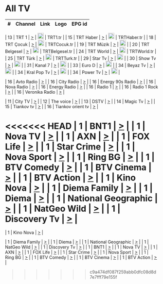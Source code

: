 <h1>All TV</h1>

| #   | Channel        | Link  | Logo | EPG id |
|:---:|:--------------:|:-----:|:----:|:------:|

| 13  | TRT 1            | [>](https://tv-trt1.medya.trt.com.tr/master.m3u8) | <img height="20" src="https://i.imgur.com/j786OLG.png"/> | TRT1.tr |
| 15  | TRT Haber        | [>](https://tv-trthaber.medya.trt.com.tr/master.m3u8) | <img height="20" src="https://i.imgur.com/OVfo8Ab.png"/> | TRTHaber.tr |
| 18  | TRT Çocuk        | [>](https://tv-trtcocuk.medya.trt.com.tr/master.m3u8) | <img height="20" src="https://i.imgur.com/QLFmD6d.png"/> | TRTCocuk.tr |
| 19  | TRT Müzik        | [>](https://tv-trtmuzik.medya.trt.com.tr/master.m3u8) | <img height="20" src="https://i.imgur.com/fIVFCEd.png"/> |
| 20  | TRT Belgesel     | [>](https://tv-trtbelgesel.medya.trt.com.tr/master.m3u8) | <img height="20" src="https://i.imgur.com/MGO87pe.png"/> | TRTBelgesel.tr |
| 24  | TRT World        | [>](https://tv-trtworld.medya.trt.com.tr/master.m3u8) | <img height="20" src="https://i.imgur.com/JEA2xpv.png"/> | TRTWorld.tr |
| 25  | TRT Türk         | [>](https://tv-trtturk.medya.trt.com.tr/master.m3u8) | <img height="20" src="https://i.imgur.com/OSTOQNw.png"/> | TRTTurk.tr |
| 29  | Star Tv   | [>](https://dogus-live.daioncdn.net/startv/startv_360p.m3u8) | <img height="20" src="https://i.imgur.com/IebUZx1.png"/> |
| 30  | Show Tv     | [>](https://ciner-live.daioncdn.net/showtv/showtv.m3u8) | <img height="20" src="https://i.imgur.com/IebUZx1.png"/> |
| 31  | Kanal 7     | [>](https://kanal7-live.daioncdn.net/kanal7/kanal7.m3u8) | <img height="20" src="https://i.imgur.com/IebUZx1.png"/> |
| 33  | Euro D    | [>](https://www.youtube.com/user/KanalD/live) | <img height="20" src="https://i.imgur.com/IebUZx1.png"/> |
| 34  | Beyaz Tv     | [>](https://beyaztv-live.daioncdn.net/beyaztv/beyaztv.m3u8) | <img height="20" src="https://i.imgur.com/IebUZx1.png"/> |
| 34  | Kral Pop Tv     | [>](https://www.youtube.com/watch?v=GuFTuKoXepw) | <img height="20" src="https://i.imgur.com/IebUZx1.png"/> |
| 34  | Power Tv     | [>](https://livetv.powerapp.com.tr/powerTV/powerhd.smil/chunklist.m3u8) | <img height="20" src="https://i.imgur.com/IebUZx1.png"/> |

| 16  | Avto Radio | [>](http://stream.metacast.eu/avtoradio.mp3.m3u) |
| 16  | City Radio | [>](http://stream.metacast.eu/city.aac.m3u) |
| 16  | Energy 90s Radio | [>](http://stream.metacast.eu/energy-90s.m3u) |
| 16  | Nova Radio | [>](http://stream.metacast.eu/nova.aac.m3u) |
| 16  | Energy Radio | [>](http://stream.metacast.eu/nrj.aac.m3u) |
| 16  | Radio 1 | [>](http://stream.metacast.eu/radio1.aac.m3u) |
| 16  | Radio 1 Rock | [>](http://stream.metacast.eu/radio1rock.aac.m3u) |
| 16  | Veronika Radio | [>](http://stream.metacast.eu/veronika.aac.m3u) |

| 11  | City TV | [>](https://tv.city.bg/play/tshls/citytv/index.m3u8) |
| 12  | The voice | [>](https://bss1.neterra.tv/thevoice/thevoice.m3u8) |
| 13  | DSTV | [>](http://46.249.95.140:8081/hls/data.m3u8) |
| 14  | Magic Tv | [>](https://bss1.neterra.tv/magictv/magictv.m3u8) |
| 15  | Tiankov tv | [>](https://streamer103.neterra.tv/tiankov-folk/live.m3u8) |
| 16  | Tiankov orient tv | [>](https://streamer103.neterra.tv/tiankov-orient/live.m3u8) |

<<<<<<< HEAD
| 1 | BNT1 | [>](https://ymkaya.xyz:19855/tv/bnt1/playlist.m3u8?wmsAuthSign=c2VydmVyX3RpbWU9MS8xNi8yMDI1IDc6MjA6NDkgUE0maGFzaF92YWx1ZT15eDJKRll4N1hCZmZmSVhOTDhLb2l3PT0mdmFsaWRtaW51dGVzPTYw) |
| 1 | Nova TV | [>](https://ymkaya.xyz:19855/tv/novatv/playlist.m3u8?wmsAuthSign=c2VydmVyX3RpbWU9MS8xNi8yMDI1IDc6MjE6MDAgUE0maGFzaF92YWx1ZT0xSnExbU5wY0V5N3NXWFdDdWxlU1l3PT0mdmFsaWRtaW51dGVzPTYw) |
| 1 | AXN | [>](https://ymkaya.xyz:19855/tv/axn/playlist.m3u8?wmsAuthSign=c2VydmVyX3RpbWU9MS8xNi8yMDI1IDc6MjE6MTAgUE0maGFzaF92YWx1ZT1uelJsNnRjajFpbTFXYVgvdmFQVXhnPT0mdmFsaWRtaW51dGVzPTYw) |
| 1 | FOX Life | [>](https://ymkaya.xyz:19855/tv/foxlife/playlist.m3u8?wmsAuthSign=c2VydmVyX3RpbWU9MS8xNi8yMDI1IDc6MjE6MjEgUE0maGFzaF92YWx1ZT01L2k0VGViQzBvb3Y3dVhUZlhKbFFRPT0mdmFsaWRtaW51dGVzPTYw) |
| 1 | Star Crime | [>](https://ymkaya.xyz:19855/tv/foxcrime/playlist.m3u8?wmsAuthSign=c2VydmVyX3RpbWU9MS8xNi8yMDI1IDc6MjE6MzEgUE0maGFzaF92YWx1ZT11dzF1ZjdYYUIwMmVFeE1xckVnb0pRPT0mdmFsaWRtaW51dGVzPTYw) |
| 1 | Nova Sport | [>](https://ymkaya.xyz:19855/tv/novasport/playlist.m3u8?wmsAuthSign=c2VydmVyX3RpbWU9MS8xNi8yMDI1IDc6MjE6NDEgUE0maGFzaF92YWx1ZT1WVEdjbytUam0wTXMzSks1WC9FRVBBPT0mdmFsaWRtaW51dGVzPTYw) |
| 1 | Ring BG | [>](https://ymkaya.xyz:19855/tv/ringbg/playlist.m3u8?wmsAuthSign=c2VydmVyX3RpbWU9MS8xNi8yMDI1IDc6MjE6NTEgUE0maGFzaF92YWx1ZT1MbmxsYnY3bDI2aFRiZ3hLZU0vNVZRPT0mdmFsaWRtaW51dGVzPTYw) |
| 1 | BTV Comedy | [>](https://ymkaya.xyz:19855/tv/btvcomedy/playlist.m3u8?wmsAuthSign=c2VydmVyX3RpbWU9MS8xNi8yMDI1IDc6MjI6MDEgUE0maGFzaF92YWx1ZT1YVjBWcXkvS3ZTYVMxNVR0cWpFQ09RPT0mdmFsaWRtaW51dGVzPTYw) |
| 1 | BTV Cinema | [>](https://ymkaya.xyz:19855/tv/btvcinema/playlist.m3u8?wmsAuthSign=c2VydmVyX3RpbWU9MS8xNi8yMDI1IDc6MjI6MTEgUE0maGFzaF92YWx1ZT02TWp2aldYQ0hBK2V2azBockVacVNRPT0mdmFsaWRtaW51dGVzPTYw) |
| 1 | BTV Action | [>](https://ymkaya.xyz:19855/tv/btvaction/playlist.m3u8?wmsAuthSign=c2VydmVyX3RpbWU9MS8xNi8yMDI1IDc6MjI6MjEgUE0maGFzaF92YWx1ZT12Sjc1RVdvM20zRk1aZDk5UGt1SlhnPT0mdmFsaWRtaW51dGVzPTYw) |
| 1 | Kino Nova | [>](https://ymkaya.xyz:19855/tv/kinonova/playlist.m3u8?wmsAuthSign=c2VydmVyX3RpbWU9MS8xNi8yMDI1IDc6MjI6MzEgUE0maGFzaF92YWx1ZT1lclJHVkRSQncvc2Fyem90emNjaGlRPT0mdmFsaWRtaW51dGVzPTYw) |
| 1 | Diema Family | [>](https://ymkaya.xyz:19855/tv/diemafamily/playlist.m3u8?wmsAuthSign=c2VydmVyX3RpbWU9MS8xNi8yMDI1IDc6MjI6NDEgUE0maGFzaF92YWx1ZT1ielptdnVEdGhjMnV1T09xT1ViRlV3PT0mdmFsaWRtaW51dGVzPTYw) |
| 1 | Diema | [>](https://ymkaya.xyz:19855/tv/diema/playlist.m3u8?wmsAuthSign=c2VydmVyX3RpbWU9MS8xNi8yMDI1IDc6MjI6NTEgUE0maGFzaF92YWx1ZT00WTIvdUNFcXNLS0ppeG5sWmlFUWxnPT0mdmFsaWRtaW51dGVzPTYw) |
| 1 | National Geographic | [>](https://ymkaya.xyz:19855/tv/natgeo/playlist.m3u8?wmsAuthSign=c2VydmVyX3RpbWU9MS8xNi8yMDI1IDc6MjM6NTAgUE0maGFzaF92YWx1ZT1RbStqamxxVVJMTEFCRjAySzBhYUVRPT0mdmFsaWRtaW51dGVzPTYw) |
| 1 | NatGeo Wild | [>](https://ymkaya.xyz:19855/tv/natgeowild/playlist.m3u8?wmsAuthSign=c2VydmVyX3RpbWU9MS8xNi8yMDI1IDc6MjQ6MDAgUE0maGFzaF92YWx1ZT1xVEM0bWNDOWVLbXVJV0pNajJidEJRPT0mdmFsaWRtaW51dGVzPTYw) |
| 1 | Discovery Tv | [>](https://ymkaya.xyz:19855/tv/discovery/playlist.m3u8?wmsAuthSign=c2VydmVyX3RpbWU9MS8xNi8yMDI1IDc6MjQ6MTAgUE0maGFzaF92YWx1ZT1KWENEaHEwTTZyTTBlQVV3S1JZME5RPT0mdmFsaWRtaW51dGVzPTYw) |
=======


| 1 | Kino Nova | [>](https://ymkaya.xyz:11336/tv/kinonova/playlist.m3u8?wmsAuthSign=c2VydmVyX3RpbWU9MS8yLzIwMjUgNDo0MDoyMCBBTSZoYXNoX3ZhbHVlPWlFS1FrWEtMMVRFM3l5YklUWUJQUHc9PSZ2YWxpZG1pbnV0ZXM9NjA=) |

| 1 | Diema Family | [>](https://ymkaya.xyz:11336/tv/diemafamily/playlist.m3u8?wmsAuthSign=c2VydmVyX3RpbWU9MS8yLzIwMjUgNDo0MDozMCBBTSZoYXNoX3ZhbHVlPUVUaTVKTldvZTF5WVVCM0YwL21kaXc9PSZ2YWxpZG1pbnV0ZXM9NjA=) |
| 1 | Diema | [>](https://ymkaya.xyz:11336/tv/diema/playlist.m3u8?wmsAuthSign=c2VydmVyX3RpbWU9MS8yLzIwMjUgNDo0MDo0MCBBTSZoYXNoX3ZhbHVlPVlYMWVJT2NuUjNpUTBsaytEUFFOS2c9PSZ2YWxpZG1pbnV0ZXM9NjA=) |
| 1 | National Geographic | [>](https://ymkaya.xyz:11336/tv/natgeo/playlist.m3u8?wmsAuthSign=c2VydmVyX3RpbWU9MS8yLzIwMjUgNDo0MTo0MSBBTSZoYXNoX3ZhbHVlPTJQTlVmcG5nYWx0M013eUhGRGxnd0E9PSZ2YWxpZG1pbnV0ZXM9NjA=) |
| 1 | NatGeo Wild | [>](https://ymkaya.xyz:11336/tv/natgeowild/playlist.m3u8?wmsAuthSign=c2VydmVyX3RpbWU9MS8yLzIwMjUgNDo0MTo1MSBBTSZoYXNoX3ZhbHVlPVl1OXZaTTliN0hGWEN3eDBYd1duNkE9PSZ2YWxpZG1pbnV0ZXM9NjA=) |
| 1 | Discovery Tv | [>](https://ymkaya.xyz:11336/tv/discovery/playlist.m3u8?wmsAuthSign=c2VydmVyX3RpbWU9MS8yLzIwMjUgNDo0MjowMSBBTSZoYXNoX3ZhbHVlPWtBQmdLNlY2RmQwWElzMVYzSDJyVkE9PSZ2YWxpZG1pbnV0ZXM9NjA=) |
| 1 | BNT1 | [>](https://ymkaya.xyz:11336/tv/bnt1/playlist.m3u8?wmsAuthSign=c2VydmVyX3RpbWU9MS8yLzIwMjUgNDozODozOCBBTSZoYXNoX3ZhbHVlPVVrMVlRQXpJWlhYeUh6ZFVpSC9NMUE9PSZ2YWxpZG1pbnV0ZXM9NjA=) |
| 1 | Nova TV | [>](https://ymkaya.xyz:11336/tv/novatv/playlist.m3u8?wmsAuthSign=c2VydmVyX3RpbWU9MS8yLzIwMjUgNDozODo0OCBBTSZoYXNoX3ZhbHVlPUVxQjh1a0ZzYkVGZU8zZDFGTzdreVE9PSZ2YWxpZG1pbnV0ZXM9NjA=) |
| 1 | AXN | [>](https://ymkaya.xyz:11336/tv/axn/playlist.m3u8?wmsAuthSign=c2VydmVyX3RpbWU9MS8yLzIwMjUgNDozODo1OCBBTSZoYXNoX3ZhbHVlPUpkWStGY1hkNXhaOVpPZ0thQ0FZL3c9PSZ2YWxpZG1pbnV0ZXM9NjA=) |
| 1 | FOX Life | [>](https://ymkaya.xyz:11336/tv/foxlife/playlist.m3u8?wmsAuthSign=c2VydmVyX3RpbWU9MS8yLzIwMjUgNDozOToxMCBBTSZoYXNoX3ZhbHVlPWt1ZDc1T3AzYlZDTjJnSy9TU0xJZlE9PSZ2YWxpZG1pbnV0ZXM9NjA=) |
| 1 | Star Crime | [>](https://ymkaya.xyz:11336/tv/foxcrime/playlist.m3u8?wmsAuthSign=c2VydmVyX3RpbWU9MS8yLzIwMjUgNDozOToyMCBBTSZoYXNoX3ZhbHVlPXIwVU45Nm9FR1l2enNkTG9TanBxbmc9PSZ2YWxpZG1pbnV0ZXM9NjA=) |
| 1 | Nova Sport | [>](https://ymkaya.xyz:11336/tv/novasport/playlist.m3u8?wmsAuthSign=c2VydmVyX3RpbWU9MS8yLzIwMjUgNDozOTozMCBBTSZoYXNoX3ZhbHVlPXlSZ0UxazVaM0xhSmc0NmR4T0c1T2c9PSZ2YWxpZG1pbnV0ZXM9NjA=) |
| 1 | Ring BG | [>](https://ymkaya.xyz:11336/tv/ringbg/playlist.m3u8?wmsAuthSign=c2VydmVyX3RpbWU9MS8yLzIwMjUgNDozOTo0MCBBTSZoYXNoX3ZhbHVlPTR4aUlFNHVUYWN4enY1WkVuOFZma2c9PSZ2YWxpZG1pbnV0ZXM9NjA=) |
| 1 | BTV Comedy | [>](https://ymkaya.xyz:11336/tv/btvcomedy/playlist.m3u8?wmsAuthSign=c2VydmVyX3RpbWU9MS8yLzIwMjUgNDozOTo1MCBBTSZoYXNoX3ZhbHVlPUtrMTJ2RHNTTUU1RFp1ZkVOdXFSK3c9PSZ2YWxpZG1pbnV0ZXM9NjA=) |
| 1 | BTV Cinema | [>](https://ymkaya.xyz:11336/tv/btvcinema/playlist.m3u8?wmsAuthSign=c2VydmVyX3RpbWU9MS8yLzIwMjUgNDozOTo1OSBBTSZoYXNoX3ZhbHVlPTZWcU9FZW56cG1NM1lrYy8xNE5NeHc9PSZ2YWxpZG1pbnV0ZXM9NjA=) |
| 1 | BTV Action | [>](https://ymkaya.xyz:11336/tv/btvaction/playlist.m3u8?wmsAuthSign=c2VydmVyX3RpbWU9MS8yLzIwMjUgNDo0MDoxMCBBTSZoYXNoX3ZhbHVlPUlDd0ErRkZVWThyMVZwR3c2REdGZ3c9PSZ2YWxpZG1pbnV0ZXM9NjA=) |
>>>>>>> c9a474df087f259abb0dfc08d8d7e7fff79e155f
